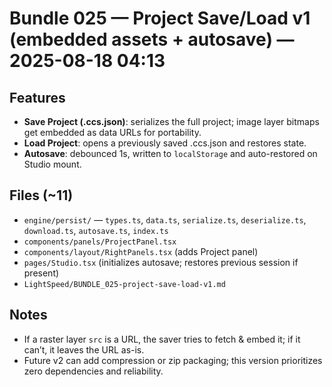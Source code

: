 # Bundle 025 — Project Save/Load v1 (embedded assets + autosave) — 2025-08-18 04:13

## Features
- **Save Project (.ccs.json)**: serializes the full project; image layer bitmaps get embedded as data URLs for portability.
- **Load Project**: opens a previously saved .ccs.json and restores state.
- **Autosave**: debounced 1s, written to `localStorage` and auto-restored on Studio mount.

## Files (~11)
- `engine/persist/` — `types.ts`, `data.ts`, `serialize.ts`, `deserialize.ts`, `download.ts`, `autosave.ts`, `index.ts`
- `components/panels/ProjectPanel.tsx`
- `components/layout/RightPanels.tsx` (adds Project panel)
- `pages/Studio.tsx` (initializes autosave; restores previous session if present)
- `LightSpeed/BUNDLE_025-project-save-load-v1.md`

## Notes
- If a raster layer `src` is a URL, the saver tries to fetch & embed it; if it can’t, it leaves the URL as-is.
- Future v2 can add compression or zip packaging; this version prioritizes zero dependencies and reliability.
